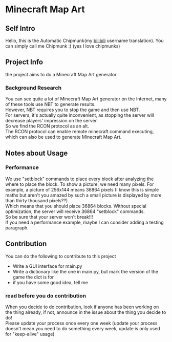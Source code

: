 # Minecraft Map Art

## Self Intro

Hello, this is the Automatic Chipmunk(my [bilibili](https://space.bilibili.com/513244188) username translation). You can simply call me Chipmunk :) (yes I love chipmunks)

## Project Info

the project aims to do a Minecraft Map Art generator

### Background Research

You can see quite a lot of Minecraft Map Art generator on the Internet, many of these tools use NBT to generate results.  
However, NBT requires you to stop the game and then use NBT.  
For servers, it's actually quite inconvenient, as stopping the server will decrease players' impression on the server.  
So we find the RCON protocol as an alt.  
The RCON protocol can enable remote minecraft command executing, which can also be used to generate Minecraft Map Art. 

## Notes about Usage

### Performance

We use "setblock" commands to place every block after analyzing the where to place the block. 
To show a picture, we need many pixels. For example, a picture of 256x144 means 36864 pixels (I know this is simple maths but aren't you amazed by such a small picture is displayed by more than thirty thousand pixels??)  
Which means that you should place 36864 blocks. Without special optimization, the server will receive 36864 "setblock" commands.  
So be sure that your server won't break!!!  
If you need a performance example, maybe I can consider adding a testing paragraph. 

## Contribution
You can do the following to contribute to this project
+ Write a GUI interface for main.py
+ Write a dictionary like the one in main.py, but mark the version of the game the dict is for
+ if you have some good idea, tell me 
### read before you do contribution
When you decide to do contribution, look if anyone has been working on the thing already, if not, announce in the issue about the thing you decide to do!  
Please update your process once every one week (update your process doesn't mean you need to do something every week, update is only used for "keep-alive" usage)
